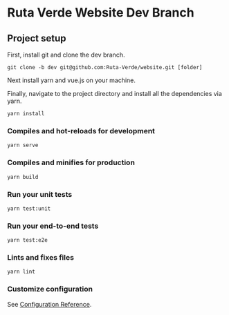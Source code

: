 # Ruta Verde Website Dev Branch

## Project setup
First, install git and clone the dev branch.

```
git clone -b dev git@github.com:Ruta-Verde/website.git [folder]
```

Next install yarn and vue.js on your machine.

Finally, navigate to the project directory and install all the dependencies via yarn.

```
yarn install
```

### Compiles and hot-reloads for development
```
yarn serve
```

### Compiles and minifies for production
```
yarn build
```

### Run your unit tests
```
yarn test:unit
```

### Run your end-to-end tests
```
yarn test:e2e
```

### Lints and fixes files
```
yarn lint
```

### Customize configuration
See [Configuration Reference](https://cli.vuejs.org/config/).
